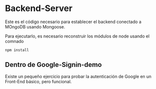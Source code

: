 # Backend-Server

Este es el código necesario para establecer el backend conectado a MOngoDB usando Mongoose.

Para ejecutarlo, es necesario reconstruir los módulos de node usando el comnado

```
npm install
```

## Dentro de Google-Signin-demo
Existe un pequeño ejercicio para probar la autenticación de Google en un Front-End básico, pero funcional.